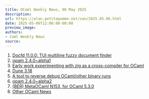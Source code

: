 ```yaml
---
title: OCaml Weekly News, 06 May 2025
description:
url: https://alan.petitepomme.net/cwn/2025.05.06.html
date: 2025-05-06T12:00:00-00:00
preview_image:
authors:
- Caml Weekly News
source:
---
```


<ol><li><a href="https://alan.petitepomme.net/cwn/2025.05.06.html#1">Docfd 11.0.0: TUI multiline fuzzy document finder</a></li><li><a href="https://alan.petitepomme.net/cwn/2025.05.06.html#2">opam 2.4.0~alpha1</a></li><li><a href="https://alan.petitepomme.net/cwn/2025.05.06.html#3">Early work experimenting with zig as a cross-compiler for OCaml</a></li><li><a href="https://alan.petitepomme.net/cwn/2025.05.06.html#4">Dune 3.18</a></li><li><a href="https://alan.petitepomme.net/cwn/2025.05.06.html#5">A tool to reverse debug OCaml/other binary runs</a></li><li><a href="https://alan.petitepomme.net/cwn/2025.05.06.html#6">opam 2.4.0~alpha2</a></li><li><a href="https://alan.petitepomme.net/cwn/2025.05.06.html#7">(BER) MetaOCaml N153, for OCaml 5.3.0</a></li><li><a href="https://alan.petitepomme.net/cwn/2025.05.06.html#8">Other OCaml News</a></li></ol>
